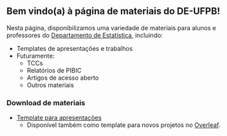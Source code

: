## Bem vindo(a) à página de materiais do DE-UFPB!

Nesta página, disponibilizamos uma variedade de materiais para alunos e professores do [Departamento de Estatística](http://www.de.ufpb.br), incluindo:

- Templates de apresentações e trabalhos
- Futuramente:
  - TCCs
  - Relatórios de PIBIC
  - Artigos de acesso aberto
  - Outros materiais

### Download de materiais

- [Template para apresentações](https://github.com/de-ufpb/template-apresentacao/archive/master.zip)
  - Disponível também como template para novos projetos no [Overleaf](https://www.overleaf.com).
